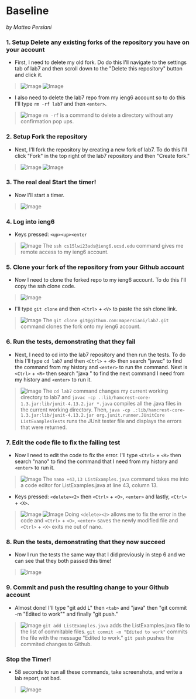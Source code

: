 # Baseline
*by Matteo Persiani*

### 1. Setup Delete any existing forks of the repository you have on your account
* First, I need to delete my old fork. Do do this I'll navigate to the settings tab of lab7 and then scroll down to the "Delete this repository" button and click it.

>![Image](https://mapersiani.github.io/cse15l-lab-reports/Screenshot%202023-02-23%20at%206.44.11%20PM.png)
![Image](https://mapersiani.github.io/cse15l-lab-reports/Screenshot%202023-02-23%20at%206.45.27%20PM.png)

* I also need to delete the lab7 repo from my ieng6 account so to do this I'll type `rm -rf lab7` and then `<enter>`.

>![Image](https://mapersiani.github.io/cse15l-lab-reports/IMG_8292.jpg)
`rm -rf` is a command to delete a directory without any confirmation pop ups.

### 2. Setup Fork the repository
* Next, I'll fork the repository by creating a new fork of lab7. To do this I'll click "Fork" in the top right of the lab7 repository and then "Create fork."

>![Image](https://mapersiani.github.io/cse15l-lab-reports/Screenshot%202023-02-23%20at%206.43.16%20PM.png)
![Image](https://mapersiani.github.io/cse15l-lab-reports/Screenshot%202023-02-23%20at%206.43.45%20PM.png)

### 3. The real deal Start the timer!
* Now I'll start a timer.

>![Image](https://mapersiani.github.io/cse15l-lab-reports/Screenshot%202023-02-23%20at%206.46.24%20PM.png)

### 4. Log into ieng6
* Keys pressed: `<up><up><enter`

>![Image](https://mapersiani.github.io/cse15l-lab-reports/IMG_8291.jpg)
The `ssh cs15lwi23ads@ieng6.ucsd.edu` command gives me remote access to my ieng6 account.

### 5. Clone your fork of the repository from your Github account
* Now I need to clone the forked repo to my ieng6 account. To do this I'll copy the ssh clone code.

>![Image](https://mapersiani.github.io/cse15l-lab-reports/Screenshot%202023-02-23%20at%206.51.15%20PM.png)

* I'll type `git clone` and then `<Ctrl>` + `<V>` to paste the ssh clone link.

>![Image](https://mapersiani.github.io/cse15l-lab-reports/IMG_8293.jpg)
The `git clone git@githum.com:mapersiani/lab7.git` command clones the fork onto my ieng6 account.

### 6. Run the tests, demonstrating that they fail
* Next, I need to cd into the lab7 repository and then run the tests. To do this I'll type `cd lab7` and then `<Ctrl>` + `<R>` then search "javac" to find the command from my history and `<enter>` to run the command. Next is `<Ctrl>` + `<R>` then search "java " to find the next command I need from my history and `<enter>` to run it.

>![Image](https://mapersiani.github.io/cse15l-lab-reports/IMG_8294.jpg)
The `cd lab7` command changes my current working directory to lab7 and `javac -cp .:lib/hamcrest-core-1.3.jar:lib/junit-4.13.2.jar *.java` compiles all the .java files in the current working directory. Then, `java -cp .:lib/hamcrest-core-1.3.jar:lib/junit-4.13.2.jar org.junit.runner.JUnitCore ListExamplesTests` runs the JUnit tester file and displays the errors that were returned.

### 7. Edit the code file to fix the failing test
* Now I need to edit the code to fix the error. I'll type `<Ctrl>` + `<R>` then search "nano" to find the command that I need from my history and `<enter>` to run it. 

>![Image](https://mapersiani.github.io/cse15l-lab-reports/IMG_8295.jpg)
The `nano +43,13 ListExamples.java` command takes me into a code editor for ListExamples.java at line 43, column 13.

* Keys pressed: `<delete><2>` then `<Ctrl>` + `<O>`, `<enter>` and lastly, `<Ctrl>` + `<X>`.

>![Image](https://mapersiani.github.io/cse15l-lab-reports/Screenshot%202023-02-23%20at%207.01.58%20PM.png)
![Image](https://mapersiani.github.io/cse15l-lab-reports/Screenshot%202023-02-23%20at%207.02.21%20PM.png)
Doing `<delete><2>` allows me to fix the error in the code and `<Ctrl>` + `<O>`, `<enter>` saves the newly modified file and `<Ctrl>` + `<X>` exits me out of nano.

### 8. Run the tests, demonstrating that they now succeed
* Now I run the tests the same way that I did previously in step 6 and we can see that they both passed this time!

>![Image](https://mapersiani.github.io/cse15l-lab-reports/Screenshot%202023-02-25%20at%204.31.12%20PM.jpeg)

### 9. Commit and push the resulting change to your Github account 
* Almost done! I'll type "git add L" then `<tab>` and "java" then "git commit -m "Edited to work"" and finally "git push."

>![Image](https://mapersiani.github.io/cse15l-lab-reports/Screenshot%202023-02-25%20at%204.32.30%20PM.jpeg)
`git add ListExamples.java` adds the ListExamples.java file to the list of commitable files. `git commit -m "Edited to work"` commits the file with the message "Edited to work." `git push` pushes the commited changes to Github.

### Stop the Timer!
* 58 seconds to run all these commands, take screenshots, and write a lab report, not bad.

>![Image](https://mapersiani.github.io/cse15l-lab-reports/Screenshot%202023-02-25%20at%204.39.11%20PM.png)